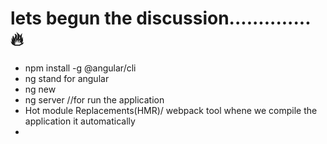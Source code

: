 # lets begun the discussion.............. 🔥

- npm install -g @angular/cli
- ng stand for angular
- ng new <project name>
- ng server //for run the application
- Hot module Replacements(HMR)/ webpack tool whene we compile the application it automatically
-
